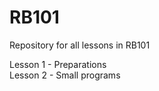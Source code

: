 # RB101
Repository for all lessons in RB101

Lesson 1 - Preparations <br/>
Lesson 2 - Small programs
